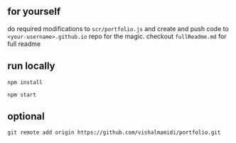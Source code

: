 ## for yourself

do required modifications to `scr/portfolio.js` and create and push code to `<your-username>.github.io` repo for the magic. checkout `fullReadme.md` for full readme


## run locally

```
npm install
```

```
npm start
```

## optional 

```
git remote add origin https://github.com/vishalmamidi/portfolio.git
```

